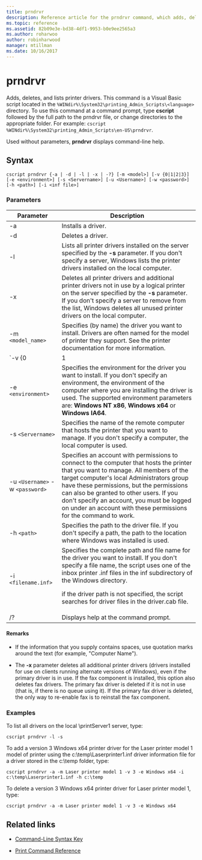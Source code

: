 ```yaml
---
title: prndrvr
description: Reference article for the prndrvr command, which adds, deletes, and lists printer drivers.
ms.topic: reference
ms.assetid: 82b09e3e-bd38-4df1-9953-b0e9ee2565a3
ms.author: roharwoo
author: robinharwood
manager: mtillman
ms.date: 10/16/2017
---
```


# prndrvr



Adds, deletes, and lists printer drivers. This command is a Visual Basic script located in the `%WINdir%\System32\printing_Admin_Scripts\<language>` directory. To use this command at a command prompt, type **cscript** followed by the full path to the prndrvr file, or change directories to the appropriate folder. For example: `cscript %WINdir%\System32\printing_Admin_Scripts\en-US\prndrvr`.

Used without parameters, **prndrvr** displays command-line help.

## Syntax

```
cscript prndrvr {-a | -d | -l | -x | -?} [-m <model>] [-v {0|1|2|3}] [-e <environment>] [-s <Servername>] [-u <Username>] [-w <password>] [-h <path>] [-i <inf file>]
```

### Parameters

| Parameter | Description |
|--|--|
| -a | Installs a driver. |
| -d | Deletes a driver. |
| -l | Lists all printer drivers installed on the server specified by the **-s** parameter. If you don't specify a server, Windows lists the printer drivers installed on the local computer. |
| -x | Deletes all printer drivers and additional printer drivers not in use by a logical printer on the server specified by the **-s** parameter. If you don't specify a server to remove from the list, Windows deletes all unused printer drivers on the local computer. |
| -m `<model_name>` | Specifies (by name) the driver you want to install. Drivers are often named for the model of printer they support. See the printer documentation for more information. |
| `-v {0|1|2|3}` | Specifies the version of the driver you want to install. See the description of the **-e**parameter for information on which versions are available for which environment. If you don't specify a version, the version of the driver appropriate for the version of Windows running on the computer where you are installing the driver is installed. |
| -e `<environment>` | Specifies the environment for the driver you want to install. If you don't specify an environment, the environment of the computer where you are installing the driver is used. The supported environment parameters are: **Windows NT x86**, **Windows x64** or **Windows IA64**. |
| -s `<Servername>` | Specifies the name of the remote computer that hosts the printer that you want to manage. If you don't specify a computer, the local computer is used. |
| -u `<Username>` -w `<password>` | Specifies an account with permissions to connect to the computer that hosts the printer that you want to manage. All members of the target computer's local Administrators group have these permissions, but the permissions can also be granted to other users. If you don't specify an account, you must be logged on under an account with these permissions for the command to work. |
| -h `<path>` | Specifies the path to the driver file. If you don't specify a path, the path to the location where Windows was installed is used. |
| -i `<filename.inf>` | Specifies the complete path and file name for the driver you want to install. If you don't specify a file name, the script uses one of the inbox printer .inf files in the inf subdirectory of the Windows directory.<p>if the driver path is not specified, the script searches for driver files in the driver.cab file. |
| /? | Displays help at the command prompt. |

#### Remarks

- If the information that you supply contains spaces, use quotation marks around the text (for example, "Computer Name").

- The **-x** parameter deletes all additional printer drivers (drivers installed for use on clients running alternate versions of Windows), even if the primary driver is in use. If the fax component is installed, this option also deletes fax drivers. The primary fax driver is deleted if it is not in use (that is, if there is no queue using it). If the primary fax driver is deleted, the only way to re-enable fax is to reinstall the fax component.

### Examples

To list all drivers on the local \\printServer1 server, type:

```
cscript prndrvr -l -s
```

To add a version 3 Windows x64 printer driver for the Laser printer model 1 model of printer using the c:\temp\Laserprinter1.inf driver information file for a driver stored in the c:\temp folder, type:

```
cscript prndrvr -a -m Laser printer model 1 -v 3 -e Windows x64 -i c:\temp\Laserprinter1.inf -h c:\temp
```

To delete a version 3 Windows x64 printer driver for Laser printer model 1, type:

```
cscript prndrvr -a -m Laser printer model 1 -v 3 -e Windows x64
```

## Related links

- [Command-Line Syntax Key](command-line-syntax-key.md)

- [Print Command Reference](print-command-reference.md)
